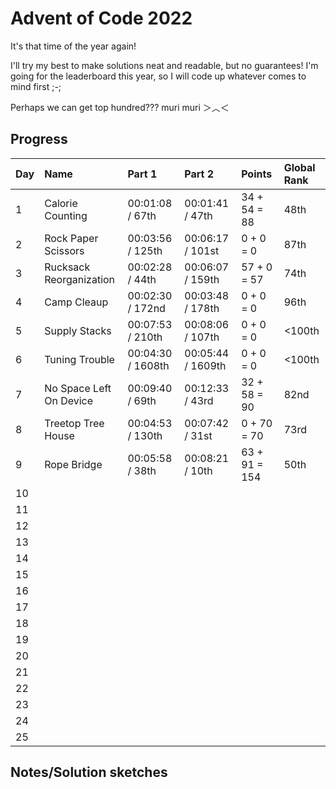 # Advent of Code 2022

It's that time of the year again!

I'll try my best to make solutions neat and readable, but no guarantees! 
I'm going for the leaderboard this year, so I will code up whatever comes to mind first ;-;

Perhaps we can get top hundred??? muri muri ＞︿＜

## Progress


| Day | Name                    | Part 1            | Part 2            | Points        | Global Rank |
| --- | :---------------------- | :---------------- | :---------------- | :------------ | :---------- |
| 1   | Calorie Counting        | 00:01:08 / 67th   | 00:01:41 / 47th   | 34 + 54 = 88  | 48th        |
| 2   | Rock Paper Scissors     | 00:03:56 / 125th  | 00:06:17 / 101st  | 0 + 0 = 0     | 87th        |
| 3   | Rucksack Reorganization | 00:02:28 / 44th   | 00:06:07 / 159th  | 57 + 0 = 57   | 74th        |
| 4   | Camp Cleaup             | 00:02:30 / 172nd  | 00:03:48 / 178th  | 0 + 0 = 0     | 96th        |
| 5   | Supply Stacks           | 00:07:53 / 210th  | 00:08:06 / 107th  | 0 + 0 = 0     | <100th      |
| 6   | Tuning Trouble          | 00:04:30 / 1608th | 00:05:44 / 1609th | 0 + 0 = 0     | <100th      |
| 7   | No Space Left On Device | 00:09:40 / 69th   | 00:12:33 / 43rd   | 32 + 58 = 90  | 82nd        |
| 8   | Treetop Tree House      | 00:04:53 / 130th  | 00:07:42 / 31st   | 0 + 70 = 70   | 73rd        |
| 9   | Rope Bridge             | 00:05:58 / 38th   | 00:08:21 / 10th   | 63 + 91 = 154 | 50th        |
| 10  |                         |                   |                   |               |             |
| 11  |                         |                   |                   |               |             |
| 12  |                         |                   |                   |               |             |
| 13  |                         |                   |                   |               |             |
| 14  |                         |                   |                   |               |             |
| 15  |                         |                   |                   |               |             |
| 16  |                         |                   |                   |               |             |
| 17  |                         |                   |                   |               |             |
| 18  |                         |                   |                   |               |             |
| 19  |                         |                   |                   |               |             |
| 20  |                         |                   |                   |               |             |
| 21  |                         |                   |                   |               |             |
| 22  |                         |                   |                   |               |             |
| 23  |                         |                   |                   |               |             |
| 24  |                         |                   |                   |               |             |
| 25  |                         |                   |                   |               |             |

## Notes/Solution sketches
